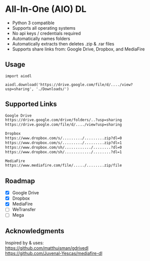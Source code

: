 # All-In-One (AIO) DL

- Python 3 compatible
- Supports all operating systems
- No api keys / credentials required
- Automatically names folders
- Automatically extracts then deletes .zip & .rar files
- Supports share links from: Google Drive, Dropbox, and MediaFire

## Usage
```python3
import aiodl

aiodl.download('https://drive.google.com/file/d/..../view?usp=sharing', './Downloads/')
```

## Supported Links
```txt
Google Drive
https://drive.google.com/drive/folders/..?usp=sharing
https://drive.google.com/file/d/..../view?usp=sharing

Dropbox
https://www.dropbox.com/s/........./.........zip?dl=0
https://www.dropbox.com/s/........./.........zip?dl=1
https://www.dropbox.com/sh/............/........?dl=0
https://www.dropbox.com/sh/............/........?dl=1

MediaFire
https://www.mediafire.com/file/...../........zip/file
```


## Roadmap
- [X] Google Drive
- [X] Dropbox
- [X] MediaFire
- [ ] WeTransfer
- [ ] Mega
 
## Acknowledgments
Inspired by & uses:<br/>
https://github.com/matthuisman/gdrivedl <br/>
https://github.com/Juvenal-Yescas/mediafire-dl
